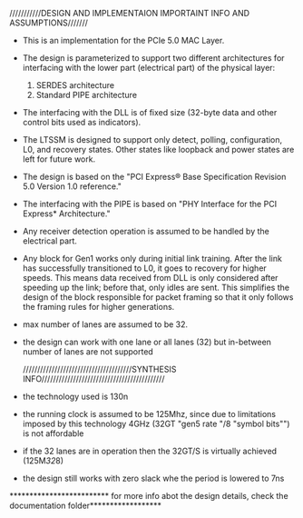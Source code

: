 ///////////DESIGN AND IMPLEMENTAION IMPORTAINT INFO AND ASSUMPTIONS///////
- This is an implementation for the PCIe 5.0 MAC Layer.
- The design is parameterized to support two different architectures for interfacing with the lower part (electrical part) of the physical layer:
  1. SERDES architecture
  2. Standard PIPE architecture
- The interfacing with the DLL is of fixed size (32-byte data and other control bits used as indicators).
- The LTSSM is designed to support only detect, polling, configuration, L0, and recovery states. Other states like loopback and power states are left for future work.
- The design is based on the "PCI Express® Base Specification Revision 5.0 Version 1.0 reference."
- The interfacing with the PIPE is based on "PHY Interface for the PCI Express* Architecture."
- Any receiver detection operation is assumed to be handled by the electrical part.
- Any block for Gen1 works only during initial link training. After the link has successfully transitioned to L0, it goes to recovery for higher speeds.
  This means data received from DLL is only considered after speeding up the link; before that, only idles are sent.
  This simplifies the design of the block responsible for packet framing so that it only follows the framing rules for higher generations.
- max number of lanes are assumed to be 32.
- the design can work with one lane or all lanes (32) but in-between number of lanes are not supported

  //////////////////////////////////////SYNTHESIS INFO///////////////////////////////////////////
- the technology used is 130n
- the running clock is assumed to be 125Mhz, since due to limitations imposed by this technology 4GHz (32GT "gen5 rate "/8 "symbol bits"") is not affordable
- if the 32 lanes are in operation then the 32GT/S is virtually achieved (125M*32*8)
- the design still works with zero slack whe the period is lowered to 7ns
 
************************* for more info abot the design details, check the documentation folder******************
